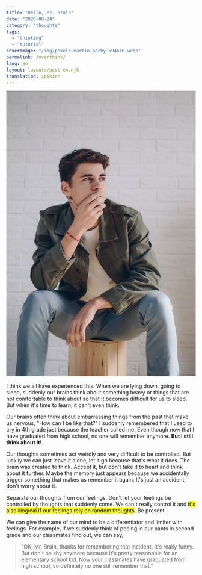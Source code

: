 ```yaml
---
title: "Hello, Mr. Brain"
date: "2020-08-24"
category: "thoughts"
tags:
  - "thinking"
  - "tutorial"
coverImage: "/img/pexels-martin-pechy-594610.webp"
permalink: /overthink/
lang: en
layout: layouts/post-en.njk
translation: /pikir/
---
```


![](/img/pexels-martin-pechy-594610.webp)

I think we all have experienced this. When we are lying down, going to sleep, suddenly our brains think about something heavy or things that are not comfortable to think about so that it becomes difficult for us to sleep. But when it's time to learn, it can't even think.

Our brains often think about embarrassing things from the past that make us nervous, "How can I be like that?" I suddenly remembered that I used to cry in 4th grade just because the teacher called me. Even though now that I have graduated from high school, no one will remember anymore. **But I still think about it!**

Our thoughts sometimes act weirdly and very difficult to be controlled. But luckily we can just leave it alone, let it go because that's what it does. The brain was created to think. Accept it, but don't take it to heart and think about it further. Maybe the memory just appears because we accidentally trigger something that makes us remember it again. It's just an accident, don't worry about it.

Separate our thoughts from our feelings. Don't let your feelings be controlled by thoughts that suddenly come. We can't really control it and <mark>it's also illogical if our feelings rely on random thoughts</mark>. Be present.

We can give the name of our mind to be a differentiator and limiter with feelings. For example, if we suddenly think of peeing in our pants in second grade and our classmates find out, we can say,

> "OK, Mr. Brain, thanks for remembering that incident. It's really funny. But don't be shy anymore because it's pretty reasonable for an elementary school kid. Now your classmates have graduated from high school, so definitely no one still remember that."
